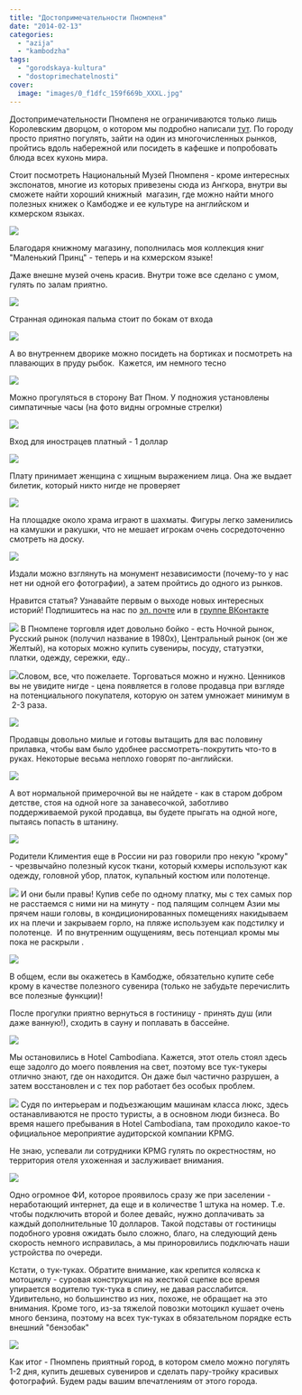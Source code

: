 ```yaml
---
title: "Достопримечательности Пномпеня"
date: "2014-02-13"
categories: 
  - "azija"
  - "kambodzha"
tags: 
  - "gorodskaya-kultura"
  - "dostoprimechatelnosti"
cover:
  image: "images/0_f1dfc_159f669b_XXXL.jpg"
---
```


Достопримечательности Пномпеня не ограничиваются только лишь Королевским дворцом, о котором мы подробно написали [тут](https://vodpop.ru/korolevskiy-dvorets-v-pnompene/ "Королевский дворец в Пномпене. Наша прогулка по столице Камбоджи"). По городу просто приятно погулять, зайти на один из многочисленных рынков, пройтись вдоль набережной или посидеть в кафешке и попробовать блюда всех кухонь мира.

<!--more-->

Стоит посмотреть Национальный Музей Пномпеня - кроме интересных экспонатов, многие из которых привезены сюда из Ангкора, внутри вы сможете найти хороший книжный  магазин, где можно найти много полезных книжек о Камбодже и ее культуре на английском и кхмерском языках.

![](images/0_f1df7_2ccbd6bd_XXL.jpg)

Благодаря книжному магазину, пополнилась моя коллекция книг "Маленький Принц" - теперь и на кхмерском языке!

Даже внешне музей очень красив. Внутри тоже все сделано с умом, гулять по залам приятно.

![](images/0_f1dfc_159f669b_XXL.jpg)

Странная одинокая пальма стоит по бокам от входа

![](images/0_f1def_1fd497a7_XXL.jpg)

А во внутреннем дворике можно посидеть на бортиках и посмотреть на плавающих в пруду рыбок.  Кажется, им немного тесно

![](images/0_f1df2_e3daba36_XXL.jpg)

Можно прогуляться в сторону Ват Пном. У подножия установлены симпатичные часы (на фото видны огромные стрелки)

![](images/0_f1df0_91a4926c_XXL.jpg)

Вход для инострацев платный - 1 доллар

![](images/0_f1dee_5383d2df_XXL.jpg)

Плату принимает женщина с хищным выражением лица. Она же выдает билетик, который никто нигде не проверяет

![](images/0_f1ded_70c7c09e_XXL.jpg)

На площадке около храма играют в шахматы. Фигуры легко заменились на камушки и ракушки, что не мешает игрокам очень сосредоточенно смотреть на доску.

![](images/0_f1f01_3dab35f9_XXL.jpg)

Издали можно взглянуть на монумент независимости (почему-то у нас нет ни одной его фотографии), а затем пройтись до одного из рынков.

Нравится статья? Узнавайте первым о выходе новых интересных историй! Подпишитесь на нас по [эл. почте](http://feedburner.google.com/fb/a/mailverify?uri=vodpop&loc=ru_RU) или в [группе ВКонтакте](http://vk.com/vodpop)

![](images/0_f1da4_2fba6fe9_XXL.jpg) В Пномпене торговля идет довольно бойко - есть Ночной рынок, Русский рынок (получил название в 1980х), Центральный рынок (он же Желтый), на которых можно купить сувениры, посуду, статуэтки, платки, одежду, сережки, еду..

![](images/0_f1dcc_49d74d9c_XXL.jpg)Словом, все, что пожелаете. Торговаться можно и нужно. Ценников вы не увидите нигде - цена появляется в голове продавца при взгляде на потенциального покупателя, которую он затем умножает минимум в  2-3 раза.

![](images/0_f1daa_d838bfb9_XXL.jpg)

Продавцы довольно милые и готовы вытащить для вас половину прилавка, чтобы вам было удобнее рассмотреть-покрутить что-то в руках. Некоторые весьма неплохо говорят по-английски.

![](images/0_f1dc4_4784f396_XXL.jpg)

А вот нормальной примерочной вы не найдете - как в старом добром детстве, стоя на одной ноге за занавесочкой, заботливо поддерживаемой рукой продавца, вы будете прыгать на одной ноге, пытаясь попасть в штанину.

![](images/0_f1dca_6ebbdc3a_XXL.jpg)

Родители Климентия еще в России ни раз говорили про некую "крому" - чрезвычайно полезный кусок ткани, который кхмеры используют как одежду, головной убор, платок, купальный костюм или полотенце.

![](images/0_f1dc7_f6270b62_XXL.jpg) И они были правы! Купив себе по одному платку, мы с тех самых пор не расстаемся с ними ни на минуту - под палящим солнцем Азии мы прячем наши головы, в кондиционированных помещениях накидываем их на плечи и закрываем горло, на пляже используем как подстилку и полотенце.  И по внутренним ощущениям, весь потенциал кромы мы пока не раскрыли .

![](images/0_fc597_98e4aba6_XXL.jpg)

В общем, если вы окажетесь в Камбодже, обязательно купите себе крому в качестве полезного сувенира (только не забудьте перечислить все полезные функции)!

После прогулки приятно вернуться в гостиницу - принять душ (или даже ванную!), сходить в сауну и поплавать в бассейне.

![](images/0_f1dea_e751d689_XXL.jpg)

Мы остановились в Hotel Cambodiana. Кажется, этот отель стоял здесь еще задолго до моего появления на свет, поэтому все тук-тукеры отлично знают, где он находится. Он даже был частично разрушен, а затем восстановлен и с тех пор работает без особых проблем.

![](images/0_f1dec_63c8ef28_XXL.jpg) Судя по интерьерам и подъезжающим машинам класса люкс, здесь останавливаются не просто туристы, а в основном люди бизнеса. Во время нашего пребывания в Hotel Cambodiana, там проходило какое-то официальное мероприятие аудиторской компании KPMG.

Не знаю, успевали ли сотрудники KPMG гулять по окрестностям, но территория отеля ухоженная и заслуживает внимания.

![](images/0_f1deb_3d6b5d39_XXL.jpg)

Одно огромное ФИ, которое проявилось сразу же при заселении - неработающий интернет, да еще и в количестве 1 штука на номер. Т.е. чтобы подключить второй и более девайс, нужно доплачивать за каждый дополнительные 10 долларов. Такой подставы от гостиницы подобного уровня ожидать было сложно, благо, на следующий день скорость немного исправилась, а мы приноровились подключать наши устройства по очереди.

Кстати, о тук-туках. Обратите внимание, как крепится коляска к мотоциклу - суровая конструкция на жесткой сцепке все время упирается водителю тук-тука в спину, не давая расслабится. Удивительно, но большинство из них, похоже, не обращает на это внимания. Кроме того, из-за тяжелой повозки мотоцикл кушает очень много бензина, поэтому на всех тук-туках в обязательном порядке есть внешний "бензобак"

![](images/0_f1da7_916d9def_XXL.jpg)

Как итог - Пномпень приятный город, в котором смело можно погулять 1-2 дня, купить дешевых сувениров и сделать пару-тройку красивых фотографий. Будем рады вашим впечатлениям от этого города.
